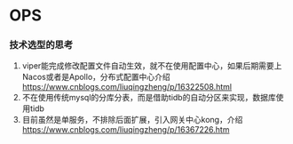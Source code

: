 # OPS

### 技术选型的思考

1. viper能完成修改配置文件自动生效，就不在使用配置中心，如果后期需要上Nacos或者是Apollo，分布式配置中心介绍 https://www.cnblogs.com/liuqingzheng/p/16322508.html
2. 不在使用传统mysql的分库分表，而是借助tidb的自动分区来实现，数据库使用tidb
3. 目前虽然是单服务，不排除后面扩展，引入网关中心kong，介绍 https://www.cnblogs.com/liuqingzheng/p/16367226.htm